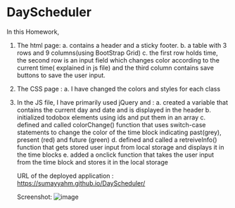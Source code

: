 # DayScheduler
In this Homework, 
1. The html page:
   a. contains a header and a sticky footer.
   b. a table with 3 rows and 9 columns(using BootStrap Grid)
   c. the first row holds time, the second row is an input field which changes color according to the current time(        explained in js file) and the third column contains save buttons to  save the user input.
2. The CSS page :
   a. I have changed the colors and styles for each class
3. In the JS file, I have primarily used jQuery and :
   a. created a variable that contains the current day and date and is displayed in the header
   b. initialized todobox elements using ids and put them in an array
   c. defined and called colorChange() function that uses switch-case statements to change the color of the time block indicating past(grey), present (red) and future (green) 
   d. defined and called a retreiveInfo() function that gets stored user input from local storage and displays it in the time blocks
   e. added a onclick function that takes the user input from the time block and stores it in the local storage 
   
   
   
   URL of the deployed application :  https://sumayyahm.github.io/DayScheduler/
   
   Screenshot:
   ![image](https://user-images.githubusercontent.com/66535567/89926884-18d9ea80-dbcb-11ea-89e7-f34fb159ae35.png)
